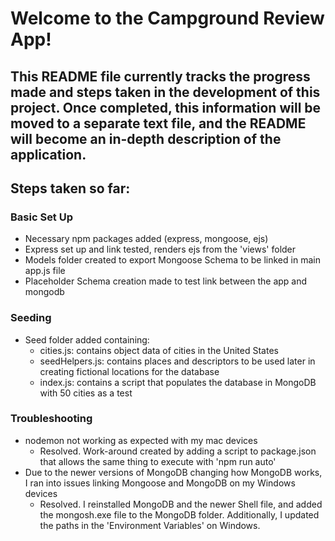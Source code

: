 # Welcome to the Campground Review App!

## This README file currently tracks the progress made and steps taken in the development of this project. Once completed, this information will be moved to a separate text file, and the README will become an in-depth description of the application.

## Steps taken so far:

### Basic Set Up
- Necessary npm packages added (express, mongoose, ejs)
- Express set up and link tested, renders ejs from the 'views' folder
- Models folder created to export Mongoose Schema to be linked in main app.js file
- Placeholder Schema creation made to test link between the app and mongodb

### Seeding
- Seed folder added containing:
    - cities.js: contains object data of cities in the United States
    - seedHelpers.js: contains places and descriptors to be used later in creating fictional locations for the database
    - index.js: contains a script that populates the database in MongoDB with 50 cities as a test

### Troubleshooting
- nodemon not working as expected with my mac devices
    - Resolved. Work-around created by adding a script to package.json that allows the same thing to execute with 'npm run auto'
- Due to the newer versions of MongoDB changing how MongoDB works, I ran into issues linking Mongoose and MongoDB on my Windows devices
    - Resolved. I reinstalled MongoDB and the newer Shell file, and added the mongosh.exe file to the MongoDB folder. Additionally, I updated the paths in the 'Environment Variables' on Windows.

